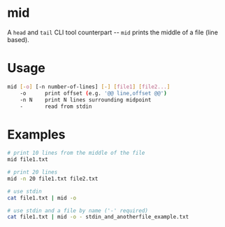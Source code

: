 # mid
A `head` and `tail` CLI tool counterpart -- `mid` prints the middle of a file (line based).

# Usage
```bash
mid [-o] [-n number-of-lines] [-] [file1] [file2...]
    -o      print offset (e.g. '@@ line,offset @@')
    -n N    print N lines surrounding midpoint
    -       read from stdin 
```

# Examples
```bash
# print 10 lines from the middle of the file
mid file1.txt

# print 20 lines
mid -n 20 file1.txt file2.txt

# use stdin
cat file1.txt | mid -o 

# use stdin and a file by name ('-' required)
cat file1.txt | mid -o - stdin_and_anotherfile_example.txt
```
